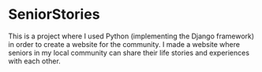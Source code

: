 # SeniorStories
This is a project where I used Python (implementing the Django framework) in order to create a website for the community.
I made a website where seniors in my local community can share their life stories and experiences with each other.
